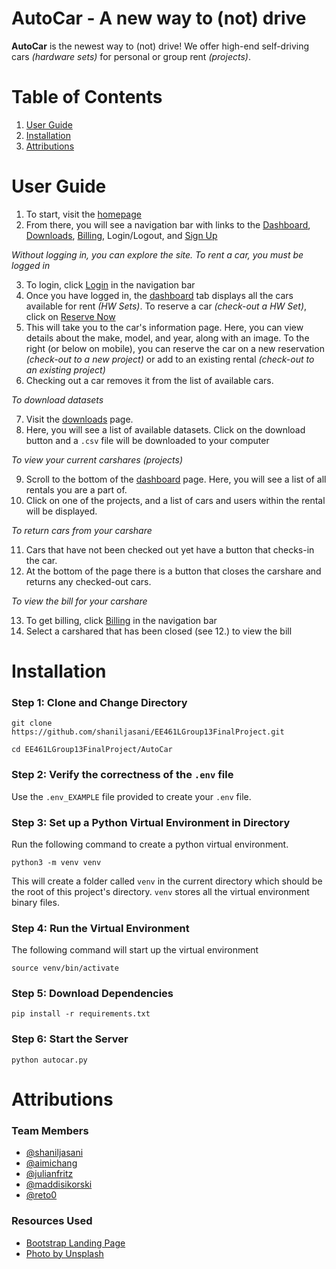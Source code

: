 # **AutoCar** - A new way to (not) drive

**AutoCar** is the newest way to (not) drive! We offer high-end self-driving cars *(hardware sets)* for personal or group rent *(projects)*. 

# Table of Contents
1. [User Guide](#user-guide)
2. [Installation](#installation)
3. [Attributions](#attributions)

# User Guide

1. To start, visit the [homepage](http://autocar.pythonanywhere.com)
2. From there, you will see a navigation bar with links to the [Dashboard](http://autocar.pythonanywhere.com/dashboard), [Downloads](http://autocar.pythonanywhere.com/downloads), [Billing](http://autocar.pythonanywhere.com/billing), Login/Logout, and [Sign Up](http://autocar.pythonanywhere.com/signup)

*Without logging in, you can explore the site. To rent a car, you must be logged in*

3. To login, click [Login](http://autocar.pythonanywhere.com/login) in the navigation bar
4. Once you have logged in, the [dashboard](http://autocar.pythonanywhere.com/dashboard) tab displays all the cars available for rent *(HW Sets)*. To reserve a car *(check-out a HW Set)*, click on [Reserve Now]()
5. This will take you to the car's information page. Here, you can view details about the make, model, and year, along with an image. To the right (or below on mobile), you can reserve the car on a new reservation *(check-out to a new project)* or add to an existing rental *(check-out to an existing project)*
6. Checking out a car removes it from the list of available cars.

*To download datasets*

7. Visit the [downloads](http://autocar.pythonanywhere.com/downloads) page. 
8. Here, you will see a list of available datasets. Click on the download button and a `.csv` file will be downloaded to your computer

*To view your current carshares (projects)*

9. Scroll to the bottom of the [dashboard](http://autocar.pythonanywhere.com/dashboard) page. Here, you will see a list of all rentals you are a part of. 
10. Click on one of the projects, and a list of cars and users within the rental will be displayed.

*To return cars from your carshare*

11. Cars that have not been checked out yet have a button that checks-in the car.
12. At the bottom of the page there is a button that closes the carshare and returns any checked-out cars.

*To view the bill for your carshare*

13. To get billing, click [Billing](http://autocar.pythonanywhere.com/billing) in the navigation bar
14. Select a carshared that has been closed (see 12.) to view the bill

# Installation

### Step 1: Clone and Change Directory

```
git clone https://github.com/shaniljasani/EE461LGroup13FinalProject.git
```
```
cd EE461LGroup13FinalProject/AutoCar
```
### Step 2: Verify the correctness of the `.env` file
Use the `.env_EXAMPLE` file provided to create your `.env` file.

### Step 3: Set up a Python Virtual Environment in Directory

Run the following command to create a python virtual environment.
```
python3 -m venv venv
```
This will create a folder called `venv` in the current directory which should be the root of this project's directory. `venv` stores all the virtual environment binary files.

### Step 4: Run the Virtual Environment

The following command will start up the virtual environment
```
source venv/bin/activate
```

### Step 5: Download Dependencies
```
pip install -r requirements.txt
```

### Step 6: Start the Server
```
python autocar.py
```

# Attributions

### Team Members

- [@shaniljasani](https://github.com/shaniljasani)
- [@aimichang](https://github.com/aimichang)
- [@julianfritz](https://github.com/JulianFritz)
- [@maddisikorski](https://github.com/maddisikorski)
- [@reto0](https://github.com/Reto0)

### Resources Used 

- [Bootstrap Landing Page](https://www.freecodecamp.org/news/learn-bootstrap-4-in-30-minute-by-building-a-landing-page-website-guide-for-beginners-f64e03833f33/)
- [Photo by Unsplash](https://unsplash.com/@introspectivedsgn?utm_source=unsplash&utm_medium=referral&utm_content=creditCopyText)

